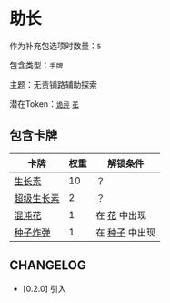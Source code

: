 # 助长

作为补充包选项时数量：`5`

包含类型：`手牌`

主题：无责铺路辅助探索

潜在Token：[`诡异`](诡异.md) [`花`](花.md)

## 包含卡牌

卡牌 | 权重 | 解锁条件
--- | --- | ---
[生长素](../卡牌/生长素.md) | 10 | ？
[超级生长素](../卡牌/超级生长素.md) | 2 | ？
[混沌花](../卡牌/混沌花.md) | 1 | 在 [花](花.md) 中出现
[种子炸弹](../卡牌/种子炸弹.md) | 1 | 在 [种子](种子.md) 中出现

## CHANGELOG

- [0.2.0] 引入
